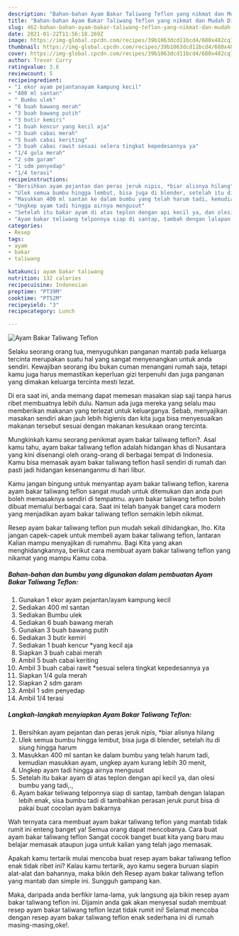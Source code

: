 ```yaml
---
description: "Bahan-bahan Ayam Bakar Taliwang Teflon yang nikmat dan Mudah Dibuat"
title: "Bahan-bahan Ayam Bakar Taliwang Teflon yang nikmat dan Mudah Dibuat"
slug: 462-bahan-bahan-ayam-bakar-taliwang-teflon-yang-nikmat-dan-mudah-dibuat
date: 2021-01-22T11:56:18.269Z
image: https://img-global.cpcdn.com/recipes/39b1063dcd11bcd4/680x482cq70/ayam-bakar-taliwang-teflon-foto-resep-utama.jpg
thumbnail: https://img-global.cpcdn.com/recipes/39b1063dcd11bcd4/680x482cq70/ayam-bakar-taliwang-teflon-foto-resep-utama.jpg
cover: https://img-global.cpcdn.com/recipes/39b1063dcd11bcd4/680x482cq70/ayam-bakar-taliwang-teflon-foto-resep-utama.jpg
author: Trevor Curry
ratingvalue: 3.6
reviewcount: 5
recipeingredient:
- "1 ekor ayam pejantanayam kampung kecil"
- "400 ml santan"
- " Bumbu ulek"
- "6 buah bawang merah"
- "3 buah bawang putih"
- "3 butir kemiri"
- "1 buah kencur yang kecil aja"
- "3 buah cabai merah"
- "5 buah cabai keriting"
- "3 buah cabai rawit sesuai selera tingkat kepedesannya ya"
- "1/4 gula merah"
- "2 sdm garam"
- "1 sdm penyedap"
- "1/4 terasi"
recipeinstructions:
- "Bersihkan ayam pejantan dan peras jeruk nipis, *biar alisnya hilang"
- "Ulek semua bumbu hingga lembut, bisa juga di blender, setelah itu di siung hingga harum"
- "Masukkan 400 ml santan ke dalam bumbu yang telah harum tadi, kemudian masukkan ayam, ungkep ayam kurang lebih 30 menit,"
- "Ungkep ayam tadi hingga airnya mengusut"
- "Setelah itu bakar ayam di atas teplon dengan api kecil ya, dan olesi bumbu yang tadi,.,"
- "Ayam bakar teliwang telponnya siap di santap, tambah dengan lalapan lebih enak, sisa bumbu tadi di tambahkan perasan jeruk purut bisa di pakai buat cocolan ayam bakarnya"
categories:
- Resep
tags:
- ayam
- bakar
- taliwang

katakunci: ayam bakar taliwang 
nutrition: 132 calories
recipecuisine: Indonesian
preptime: "PT39M"
cooktime: "PT52M"
recipeyield: "3"
recipecategory: Lunch

---
```



![Ayam Bakar Taliwang Teflon](https://img-global.cpcdn.com/recipes/39b1063dcd11bcd4/680x482cq70/ayam-bakar-taliwang-teflon-foto-resep-utama.jpg)

Selaku seorang orang tua, menyuguhkan panganan mantab pada keluarga tercinta merupakan suatu hal yang sangat menyenangkan untuk anda sendiri. Kewajiban seorang ibu bukan cuman menangani rumah saja, tetapi kamu juga harus memastikan keperluan gizi terpenuhi dan juga panganan yang dimakan keluarga tercinta mesti lezat.

Di era  saat ini, anda memang dapat memesan masakan siap saji tanpa harus ribet membuatnya lebih dulu. Namun ada juga mereka yang selalu mau memberikan makanan yang terlezat untuk keluarganya. Sebab, menyajikan masakan sendiri akan jauh lebih higienis dan kita juga bisa menyesuaikan makanan tersebut sesuai dengan makanan kesukaan orang tercinta. 



Mungkinkah kamu seorang penikmat ayam bakar taliwang teflon?. Asal kamu tahu, ayam bakar taliwang teflon adalah hidangan khas di Nusantara yang kini disenangi oleh orang-orang di berbagai tempat di Indonesia. Kamu bisa memasak ayam bakar taliwang teflon hasil sendiri di rumah dan pasti jadi hidangan kesenanganmu di hari libur.

Kamu jangan bingung untuk menyantap ayam bakar taliwang teflon, karena ayam bakar taliwang teflon sangat mudah untuk ditemukan dan anda pun boleh memasaknya sendiri di tempatmu. ayam bakar taliwang teflon boleh dibuat memalui berbagai cara. Saat ini telah banyak banget cara modern yang menjadikan ayam bakar taliwang teflon semakin lebih nikmat.

Resep ayam bakar taliwang teflon pun mudah sekali dihidangkan, lho. Kita jangan capek-capek untuk membeli ayam bakar taliwang teflon, lantaran Kalian mampu menyajikan di rumahmu. Bagi Kita yang akan menghidangkannya, berikut cara membuat ayam bakar taliwang teflon yang nikamat yang mampu Kamu coba.

<!--inarticleads1-->

##### Bahan-bahan dan bumbu yang digunakan dalam pembuatan Ayam Bakar Taliwang Teflon:

1. Gunakan 1 ekor ayam pejantan/ayam kampung kecil
1. Sediakan 400 ml santan
1. Sediakan  Bumbu ulek
1. Sediakan 6 buah bawang merah
1. Gunakan 3 buah bawang putih
1. Sediakan 3 butir kemiri
1. Sediakan 1 buah kencur *yang kecil aja
1. Siapkan 3 buah cabai merah
1. Ambil 5 buah cabai keriting
1. Ambil 3 buah cabai rawit *sesuai selera tingkat kepedesannya ya
1. Siapkan 1/4 gula merah
1. Siapkan 2 sdm garam
1. Ambil 1 sdm penyedap
1. Ambil 1/4 terasi




<!--inarticleads2-->

##### Langkah-langkah menyiapkan Ayam Bakar Taliwang Teflon:

1. Bersihkan ayam pejantan dan peras jeruk nipis, *biar alisnya hilang
1. Ulek semua bumbu hingga lembut, bisa juga di blender, setelah itu di siung hingga harum
1. Masukkan 400 ml santan ke dalam bumbu yang telah harum tadi, kemudian masukkan ayam, ungkep ayam kurang lebih 30 menit,
1. Ungkep ayam tadi hingga airnya mengusut
1. Setelah itu bakar ayam di atas teplon dengan api kecil ya, dan olesi bumbu yang tadi,.,
1. Ayam bakar teliwang telponnya siap di santap, tambah dengan lalapan lebih enak, sisa bumbu tadi di tambahkan perasan jeruk purut bisa di pakai buat cocolan ayam bakarnya




Wah ternyata cara membuat ayam bakar taliwang teflon yang mantab tidak rumit ini enteng banget ya! Semua orang dapat mencobanya. Cara buat ayam bakar taliwang teflon Sangat cocok banget buat kita yang baru mau belajar memasak ataupun juga untuk kalian yang telah jago memasak.

Apakah kamu tertarik mulai mencoba buat resep ayam bakar taliwang teflon enak tidak ribet ini? Kalau kamu tertarik, ayo kamu segera buruan siapin alat-alat dan bahannya, maka bikin deh Resep ayam bakar taliwang teflon yang mantab dan simple ini. Sungguh gampang kan. 

Maka, daripada anda berfikir lama-lama, yuk langsung aja bikin resep ayam bakar taliwang teflon ini. Dijamin anda gak akan menyesal sudah membuat resep ayam bakar taliwang teflon lezat tidak rumit ini! Selamat mencoba dengan resep ayam bakar taliwang teflon enak sederhana ini di rumah masing-masing,oke!.

